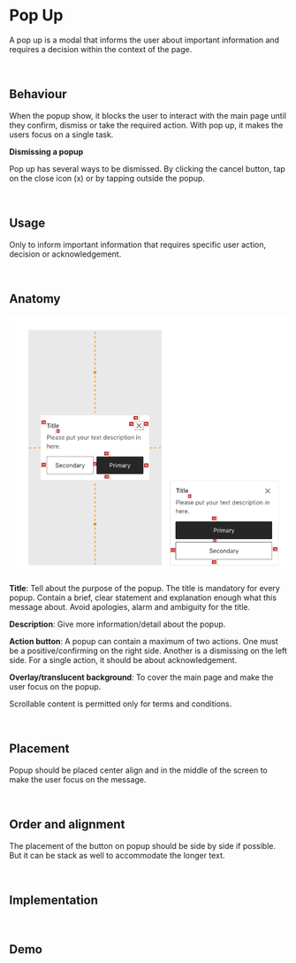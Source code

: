 # Pop Up
A pop up is a modal that informs the user about important information and requires a decision within the context of the page. 

<insert component> 

<br>

## Behaviour
When the popup show, it blocks the user to interact with the main page until they confirm, dismiss or take the required action. With pop up, it makes the users focus on a single task. 

**Dismissing a popup**

Pop up has several ways to be dismissed. By clicking the cancel button, tap on the close icon (x) or by tapping outside the popup. 

<br>

## Usage
Only to inform important information that requires specific user action, decision or acknowledgement. 

<br>

## Anatomy


![Popup Specification.png](./img/popup/Popupspec.png)

**Title**: Tell about the purpose of the popup. The title is mandatory for every popup. Contain a brief, clear statement and explanation enough what this message about. Avoid apologies, alarm and ambiguity for the title. 

**Description**: Give more information/detail about the popup. 

**Action button**: A popup can contain a maximum of two actions. One must be a positive/confirming on the right side. Another is a dismissing on the left side. For a single action, it should be about acknowledgement. 

**Overlay/translucent background**: To cover the main page and make the user focus on the popup. 

Scrollable content is permitted only for terms and conditions.

<br>

## Placement 
Popup should be placed center align and in the middle of the screen to make the user focus on the message. 

<br>


## Order and alignment
The placement of the button on popup should be side by side if possible. But it can be stack as well to accommodate the longer text. 

<br>

## Implementation

<br>

## Demo